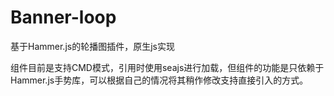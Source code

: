 # Banner-loop
基于Hammer.js的轮播图插件，原生js实现

组件目前是支持CMD模式，引用时使用seajs进行加载，但组件的功能是只依赖于Hammer.js手势库，可以根据自己的情况将其稍作修改支持直接引入的方式。
